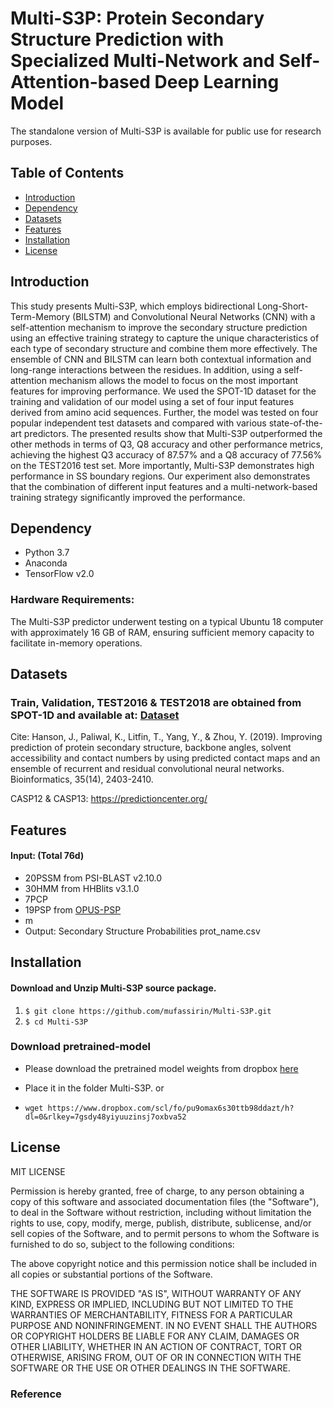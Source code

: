 # Multi-S3P: Protein Secondary Structure Prediction with Specialized Multi-Network and Self-Attention-based Deep Learning Model

The standalone version of Multi-S3P is available for public use for research purposes.


## Table of Contents
- [Introduction](#introduction)
- [Dependency](#dependency)
- [Datasets](#datasets)
- [Features](#features)
- [Installation](#installation)
- [License](#license)

## Introduction

This study presents Multi-S3P, which employs bidirectional Long-Short-Term-Memory (BILSTM) and Convolutional Neural Networks (CNN) with a self-attention mechanism to improve the secondary structure prediction using an effective training strategy to capture the unique characteristics of each type of secondary structure and combine them more effectively. The ensemble of CNN and BILSTM can learn both contextual information and long-range interactions between the residues. In addition, using a self-attention mechanism allows the model to focus on the most important features for improving performance. We used the SPOT-1D dataset for the training and validation of our model using a set of four input features derived from amino acid sequences. Further, the model was tested on four popular independent test datasets and compared with various state-of-the-art predictors. The presented results show that Multi-S3P outperformed the other methods in terms of Q3, Q8 accuracy and other performance metrics, achieving the highest Q3 accuracy of 87.57\% and a Q8 accuracy of 77.56\% on the TEST2016 test set. More importantly, Multi-S3P demonstrates high performance in SS boundary regions. Our experiment also demonstrates that the combination of different input features and a multi-network-based training strategy significantly improved the performance.


## Dependency

- Python 3.7
- Anaconda
- TensorFlow v2.0

### Hardware Requirements: 
The Multi-S3P predictor underwent testing on a typical Ubuntu 18 computer with approximately 16 GB of RAM, ensuring sufficient memory capacity to facilitate in-memory operations.

## Datasets

### Train, Validation, TEST2016 & TEST2018 are obtained from SPOT-1D and available at: [Dataset](https://sparks-lab.org/server/spot-1d/) 
Cite: Hanson, J., Paliwal, K., Litfin, T., Yang, Y., & Zhou, Y. (2019). Improving prediction of protein secondary structure, backbone angles, solvent accessibility and contact numbers by using predicted contact maps and an ensemble of recurrent and residual convolutional neural networks. Bioinformatics, 35(14), 2403-2410.

CASP12 & CASP13: https://predictioncenter.org/

## Features

#### Input: (Total 76d)
- 20PSSM from PSI-BLAST v2.10.0 
- 30HMM from HHBlits v3.1.0
- 7PCP 
- 19PSP from [OPUS-PSP](https://www.sciencedirect.com/science/article/pii/S0022283607015045?casa_token=t78WkoWsEHcAAAAA:VRsI04nb9BRhs2gYtwcWw-mIesha-JxtrUnKnRrcsIbdoCrV7wjSaNppAiKBYH_YIsbq7azY2-c) 
- m
- Output: Secondary Structure Probabilities prot_name.csv

## Installation

#### Download and Unzip Multi-S3P source package.

1. ```$ git clone https://github.com/mufassirin/Multi-S3P.git ```
2. ``` $ cd Multi-S3P ```

### Download pretrained-model
- Please download the pretrained model weights from dropbox [here](https://www.dropbox.com/scl/fo/pu9omax6s30ttb98ddazt/h?dl=0&rlkey=7gsdy48yiyuuzinsj7oxbva52)
- Place it in the folder Multi-S3P. or

- ```wget https://www.dropbox.com/scl/fo/pu9omax6s30ttb98ddazt/h?dl=0&rlkey=7gsdy48yiyuuzinsj7oxbva52```



## License

MIT LICENSE

Permission is hereby granted, free of charge, to any person obtaining a copy of this software and associated documentation files (the "Software"), to deal in the Software without restriction, including without limitation the rights to use, copy, modify, merge, publish, distribute, sublicense, and/or sell copies of the Software, and to permit persons to whom the Software is furnished to do so, subject to the following conditions:

The above copyright notice and this permission notice shall be included in all copies or substantial portions of the Software.

THE SOFTWARE IS PROVIDED "AS IS", WITHOUT WARRANTY OF ANY KIND, EXPRESS OR IMPLIED, INCLUDING BUT NOT LIMITED TO THE WARRANTIES OF MERCHANTABILITY, FITNESS FOR A PARTICULAR PURPOSE AND NONINFRINGEMENT. IN NO EVENT SHALL THE AUTHORS OR COPYRIGHT HOLDERS BE LIABLE FOR ANY CLAIM, DAMAGES OR OTHER LIABILITY, WHETHER IN AN ACTION OF CONTRACT, TORT OR OTHERWISE, ARISING FROM, OUT OF OR IN CONNECTION WITH THE SOFTWARE OR THE USE OR OTHER DEALINGS IN THE SOFTWARE.

### Reference

